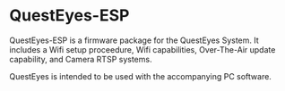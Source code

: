 # QuestEyes-ESP

QuestEyes-ESP is a firmware package for the QuestEyes System.
It includes a Wifi setup proceedure, Wifi capabilities, Over-The-Air update capability, and Camera RTSP systems.

QuestEyes is intended to be used with the accompanying PC software.
